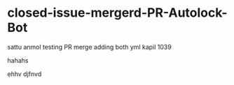 # closed-issue-mergerd-PR-Autolock-Bot
sattu
anmol
testing PR merge
adding both yml
kapil 1039


hahahs



ehhv
djfnvd





